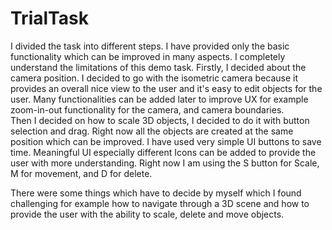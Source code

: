 # TrialTask
 
I divided the task into different steps. I have provided only the basic functionality which can be improved in many aspects. I completely understand the limitations of this demo task.
Firstly, I decided about the camera position. I decided to go with the isometric camera because it provides an overall nice view to the user and it's easy to edit objects for the user. Many functionalities can be added later to improve UX for example zoom-in-out functionality for the camera, and camera boundaries.  
Then I decided on how to scale 3D objects, I decided to do it with button selection and drag.  Right now all the objects are created at the same position which can be improved. 
I have used very simple UI buttons to save time. Meaningful UI especially different Icons can be added to provide the user with more understanding. Right now I am using the S button for Scale, M for movement, and D for delete.

There were some things which have to decide by myself which I found challenging for example how to navigate through a 3D scene and how to provide the user with the ability to scale, delete and move objects.

